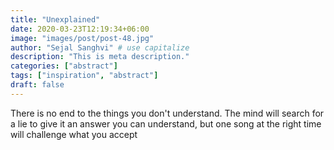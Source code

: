 ```yaml
---
title: "Unexplained"
date: 2020-03-23T12:19:34+06:00
image: "images/post/post-48.jpg"
author: "Sejal Sanghvi" # use capitalize
description: "This is meta description."
categories: ["abstract"]
tags: ["inspiration", "abstract"]
draft: false
---
```

There is no end to the things you don't understand. The mind will search for a lie to give it an answer you can understand, but one song at the right time will challenge what you accept